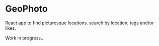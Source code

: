 # GeoPhoto
React app to find picturesque locations.  search by location, tags and/or likes.

Work in progress...
